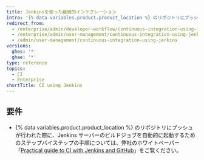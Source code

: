 ```yaml
---
title: Jenkinsを使った継続的インテグレーション
intro: '{% data variables.product.product_location %} のリポジトリにプッシュがあったときに、自動的に Jenkins サーバーのビルドジョブを実行させることができます。'
redirect_from:
  - /enterprise/admin/developer-workflow/continuous-integration-using-jenkins
  - /enterprise/admin/user-management/continuous-integration-using-jenkins
  - /admin/user-management/continuous-integration-using-jenkins
versions:
  ghes: '*'
  ghae: '*'
type: reference
topics:
  - CI
  - Enterprise
shortTitle: CI using Jenkins
---
```


## 要件

- {% data variables.product.product_location %} のリポジトリにプッシュが行われた際に、Jenkins サーバーのビルドジョブを自動的に起動するためのステップバイステップの手順については、弊社のホワイトペーパー「[Practical guide to CI with Jenkins and GitHub](https://resources.github.com/whitepapers/practical-guide-to-CI-with-Jenkins-and-GitHub/)」をご覧ください。
